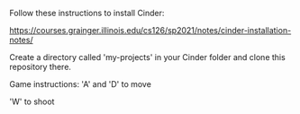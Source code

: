 Follow these instructions to install Cinder: 

https://courses.grainger.illinois.edu/cs126/sp2021/notes/cinder-installation-notes/

Create a directory called 'my-projects' in your Cinder folder and clone this repository there. 

Game instructions:
'A' and 'D' to move

'W' to shoot
